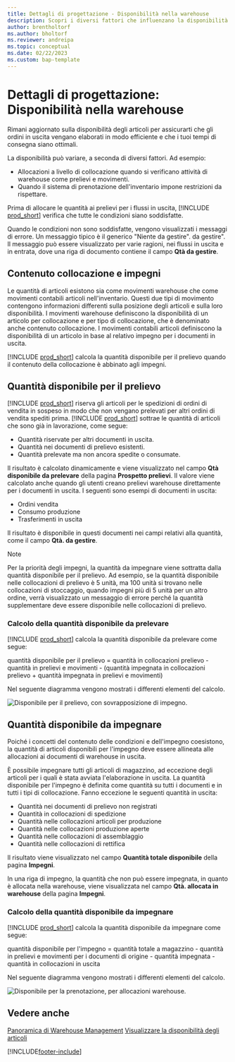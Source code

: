 ```yaml
---
title: Dettagli di progettazione - Disponibilità nella warehouse
description: Scopri i diversi fattori che influenzano la disponibilità degli articoli nella warehouse.
author: brentholtorf
ms.author: bholtorf
ms.reviewer: andreipa
ms.topic: conceptual
ms.date: 02/22/2023
ms.custom: bap-template
---
```

# <a name="design-details-availability-in-the-warehouse"></a><a name="design-details-availability-in-the-warehouse"></a><a name="design-details-availability-in-the-warehouse"></a>Dettagli di progettazione: Disponibilità nella warehouse

Rimani aggiornato sulla disponibilità degli articoli per assicurarti che gli ordini in uscita vengano elaborati in modo efficiente e che i tuoi tempi di consegna siano ottimali.  

La disponibilità può variare, a seconda di diversi fattori. Ad esempio:

* Allocazioni a livello di collocazione quando si verificano attività di warehouse come prelievi e movimenti.
* Quando il sistema di prenotazione dell'inventario impone restrizioni da rispettare.

Prima di allocare le quantità ai prelievi per i flussi in uscita, [!INCLUDE [prod_short](includes/prod_short.md)] verifica che tutte le condizioni siano soddisfatte.

Quando le condizioni non sono soddisfatte, vengono visualizzati i messaggi di errore. Un messaggio tipico è il generico "Niente da gestire". da gestire". Il messaggio può essere visualizzato per varie ragioni, nei flussi in uscita e in entrata, dove una riga di documento contiene il campo **Qtà da gestire**.

## <a name="bin-content-and-reservations"></a><a name="bin-content-and-reservations"></a><a name="bin-content-and-reservations"></a>Contenuto collocazione e impegni

Le quantità di articoli esistono sia come movimenti warehouse che come movimenti contabili articoli nell'inventario. Questi due tipi di movimento contengono informazioni differenti sulla posizione degli articoli e sulla loro disponibilità. I movimenti warehouse definiscono la disponibilità di un articolo per collocazione e per tipo di collocazione, che è denominato anche contenuto collocazione. I movimenti contabili articoli definiscono la disponibilità di un articolo in base al relativo impegno per i documenti in uscita.  

[!INCLUDE [prod_short](includes/prod_short.md)] calcola la quantità disponibile per il prelievo quando il contenuto della collocazione è abbinato agli impegni.  

## <a name="quantity-available-to-pick"></a><a name="quantity-available-to-pick"></a><a name="quantity-available-to-pick"></a>Quantità disponibile per il prelievo

[!INCLUDE [prod_short](includes/prod_short.md)] riserva gli articoli per le spedizioni di ordini di vendita in sospeso in modo che non vengano prelevati per altri ordini di vendita spediti prima. [!INCLUDE [prod_short](includes/prod_short.md)] sottrae le quantità di articoli che sono già in lavorazione, come segue:

* Quantità riservate per altri documenti in uscita.
* Quantità nei documenti di prelievo esistenti.
* Quantità prelevate ma non ancora spedite o consumate.  

Il risultato è calcolato dinamicamente e viene visualizzato nel campo **Qtà disponibile da prelevare** della pagina **Prospetto prelievi**. Il valore viene calcolato anche quando gli utenti creano prelievi warehouse direttamente per i documenti in uscita. I seguenti sono esempi di documenti in uscita:

* Ordini vendita
* Consumo produzione
* Trasferimenti in uscita

Il risultato è disponibile in questi documenti nei campi relativi alla quantità, come il campo **Qtà. da gestire**.  

> [!NOTE]  
> Per la priorità degli impegni, la quantità da impegnare viene sottratta dalla quantità disponibile per il prelievo. Ad esempio, se la quantità disponibile nelle collocazioni di prelievo è 5 unità, ma 100 unità si trovano nelle collocazioni di stoccaggio, quando impegni più di 5 unità per un altro ordine, verrà visualizzato un messaggio di errore perché la quantità supplementare deve essere disponibile nelle collocazioni di prelievo.  

### <a name="calculating-the-quantity-available-to-pick"></a><a name="calculating-the-quantity-available-to-pick"></a><a name="calculating-the-quantity-available-to-pick"></a>Calcolo della quantità disponibile da prelevare

[!INCLUDE [prod_short](includes/prod_short.md)] calcola la quantità disponibile da prelevare come segue:  

quantità disponibile per il prelievo = quantità in collocazioni prelievo - quantità in prelievi e movimenti - (quantità impegnata in collocazioni prelievo + quantità impegnata in prelievi e movimenti)  

Nel seguente diagramma vengono mostrati i differenti elementi del calcolo.  

![Disponibile per il prelievo, con sovrapposizione di impegno.](media/design_details_warehouse_management_availability_2.png "Disponibile per il prelievo, con sovrapposizione di impegno")  

## <a name="quantity-available-to-reserve"></a><a name="quantity-available-to-reserve"></a><a name="quantity-available-to-reserve"></a>Quantità disponibile da impegnare

Poiché i concetti del contenuto delle condizioni e dell'impegno coesistono, la quantità di articoli disponibili per l'impegno deve essere allineata alle allocazioni ai documenti di warehouse in uscita.  

È possibile impegnare tutti gli articoli di magazzino, ad eccezione degli articoli per i quali è stata avviata l'elaborazione in uscita. La quantità disponibile per l'impegno è definita come quantità su tutti i documenti e in tutti i tipi di collocazione. Fanno eccezione le seguenti quantità in uscita:  

* Quantità nei documenti di prelievo non registrati  
* Quantità in collocazioni di spedizione  
* Quantità nelle collocazioni articoli per produzione  
* Quantità nelle collocazioni produzione aperte  
* Quantità nelle collocazioni di assemblaggio  
* Quantità nelle collocazioni di rettifica  

Il risultato viene visualizzato nel campo **Quantità totale disponibile** della pagina **Impegni**.  

In una riga di impegno, la quantità che non può essere impegnata, in quanto è allocata nella warehouse, viene visualizzata nel campo **Qtà. allocata in warehouse** della pagina **Impegni**.  

### <a name="calculating-the-quantity-available-to-reserve"></a><a name="calculating-the-quantity-available-to-reserve"></a><a name="calculating-the-quantity-available-to-reserve"></a>Calcolo della quantità disponibile da impegnare

[!INCLUDE [prod_short](includes/prod_short.md)] calcola la quantità disponibile da impegnare come segue:  

quantità disponibile per l'impegno = quantità totale a magazzino - quantità in prelievi e movimenti per i documenti di origine - quantità impegnata - quantità in collocazioni in uscita  

Nel seguente diagramma vengono mostrati i differenti elementi del calcolo.  

![Disponibile per la prenotazione, per allocazioni warehouse.](media/design_details_warehouse_management_availability_3.png "Disponibile per la prenotazione, per allocazioni warehouse")  

## <a name="see-also"></a><a name="see-also"></a><a name="see-also"></a>Vedere anche

[Panoramica di Warehouse Management](design-details-warehouse-management.md)
[Visualizzare la disponibilità degli articoli](inventory-how-availability-overview.md)


[!INCLUDE[footer-include](includes/footer-banner.md)]
